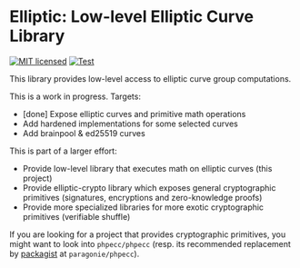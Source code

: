 # Elliptic: Low-level Elliptic Curve Library

[![MIT licensed](https://img.shields.io/badge/license-MIT-blue.svg)](./LICENSE)
[![Test](https://github.com/famoser/elliptic/actions/workflows/test.yml/badge.svg)](https://github.com/famoser/elliptic/actions/workflows/test.yml)

This library provides low-level access to elliptic curve group computations.

This is a work in progress. Targets:
- [done] Expose elliptic curves and primitive math operations
- Add hardened implementations for some selected curves
- Add brainpool & ed25519 curves

This is part of a larger effort:
- Provide low-level library that executes math on elliptic curves (this project)
- Provide elliptic-crypto library which exposes general cryptographic primitives (signatures, encryptions and zero-knowledge proofs)
- Provide more specialized libraries for more exotic cryptographic primitives (verifiable shuffle)

If you are looking for a project that provides cryptographic primitives, you might want to look into `phpecc/phpecc` (resp. its recommended replacement by [packagist](https://github.com/phpecc/phpecc/issues/289#issuecomment-2075703542) at `paragonie/phpecc`). 

